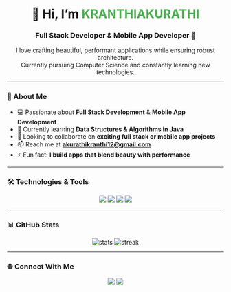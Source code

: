 <!-- Profile README for GitHub -->

<h1 align="center">👋 Hi, I’m <span style="color:#4CAF50;">KRANTHIAKURATHI</span></h1>
<h3 align="center">Full Stack Developer & Mobile App Developer 🚀</h3>

<p align="center">
I love crafting beautiful, performant applications while ensuring robust architecture.<br/>
Currently pursuing Computer Science and constantly learning new technologies.
</p>

---

### 👀 About Me
- 💻 Passionate about **Full Stack Development** & **Mobile App Development**
- 🌱 Currently learning **Data Structures & Algorithms in Java**
- 🤝 Looking to collaborate on **exciting full stack or mobile app projects**
- 📫 Reach me at **akurathikranthi12@gmail.com**
- ⚡ Fun fact: **I build apps that blend beauty with performance**

---

### 🛠️ Technologies & Tools
<p align="center">
  <img src="https://img.shields.io/badge/Frontend-React-blue?style=for-the-badge" />
  <img src="https://img.shields.io/badge/Backend-Node.js-green?style=for-the-badge" />
  <img src="https://img.shields.io/badge/Database-MySQL-orange?style=for-the-badge" />
  <img src="https://img.shields.io/badge/Language-Java-red?style=for-the-badge" />
</p>

---

### 📊 GitHub Stats
<p align="center">
  <img src="https://github-readme-stats.vercel.app/api?username=KRANTHIAKURATHI&show_icons=true&theme=radical" alt="stats" />
  <img src="https://github-readme-streak-stats.herokuapp.com/?user=KRANTHIAKURATHI&theme=radical" alt="streak" />
</p>

---

### 🌐 Connect With Me
<p align="center">
  <a href="mailto:akurathikranthi12@gmail.com"><img src="https://img.shields.io/badge/Gmail-D14836?style=for-the-badge&logo=gmail&logoColor=white"/></a>
  <a href="https://linkedin.com/in/YOUR-LINKEDIN-HERE"><img src="https://img.shields.io/badge/LinkedIn-0077B5?style=for-the-badge&logo=linkedin&logoColor=white"/></a>
</p>
